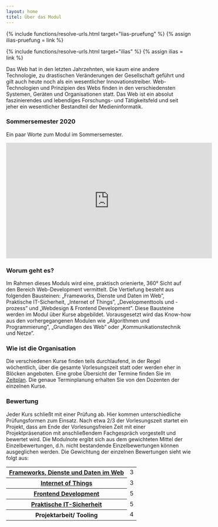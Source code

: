 ```yaml
---
layout: home
titel: Über das Modul
---
```


{% include functions/resolve-urls.html target="lias-pruefung" %}
{% assign ilias-pruefung = link %}

{% include functions/resolve-urls.html target="ilias" %}
{% assign ilias = link %}

Das Web hat in den letzten Jahrzehnten, wie kaum eine andere Technologie, zu drastischen Veränderungen der Gesellschaft geführt und gilt auch heute noch als ein wesentlicher Innovationstreiber. Web-Technologien und Prinzipien des Webs finden in den verschiedensten Systemen, Geräten und Organisationen statt. Das Web ist ein absolut faszinierendes und lebendiges Forschungs- und Tätigkeitsfeld und seit jeher ein wesentlicher Bestandteil der Medieninformatik.

### Sommersemester 2020

Ein paar Worte zum Modul im Sommersemester.

<iframe width="560" height="315" src="https://www.youtube.com/embed/fNIsupAZRl4" frameborder="0" allow="accelerometer; autoplay; encrypted-media; gyroscope; picture-in-picture" allowfullscreen></iframe>
<br>

### Worum geht es?

Im Rahmen dieses Moduls wird eine, praktisch orienierte, 360° Sicht auf den Bereich Web-Development vermittelt. Die Vertiefung besteht aus folgenden Bausteinen: „Frameworks, Dienste und Daten im Web”, Praktische IT-Sicherheit, „Internet of Things”, „Developmenttools und -prozess” und „Webdesign & Frontend Development”. Diese Bausteine werden im Modul über Kurse abgebildet. Vorausgesetzt wird das Know-how aus den vorhergegangenen Modulen wie „Algorithmen und Programmierung”, „Grundlagen des Web” oder „Kommunikationstechnik und Netze”. 


### Wie ist die Organisation

Die verschiedenen Kurse finden teils durchlaufend, in der Regel wöchentlich, über die gesamte Vorlesungszeit statt oder werden eher in Blöcken angeboten. Eine grobe Übersicht der Termine finden Sie im [Zeitplan](timetable). Die genaue Terminplanung erhalten Sie von den Dozenten der einzelnen Kurse.


### Bewertung

Jeder Kurs schließt mit einer Prüfung ab. Hier kommen unterschiedliche Prüfungsformen zum Einsatz. Nach etwa 2/3 der Vorlesungszeit startet ein Projekt, dass am Ende der Vorlesungsfreien Zeit mit einer Projektpräsenation mit anschließendem Fachgespräch vorgestellt und bewertet wird. Die Modulnote ergibt sich aus dem gewichteten Mittel der Einzelbewertungen, d.h. nicht bestandende Einzelbewertungen können ausgeglichen werden. Die Gewichtung der einzelnen Bewertungen sieht wie folgt aus:

<table class="table is-striped">
<tr><th><a href="/mi-bachelor-webdevelopment/frameworks-dienste-und-daten/">Frameworks, Dienste und Daten im Web</a></th><td>3</td></tr>
<tr><th><a href="https://moxd.io/iot2020">Internet of Things</a></th><td>3</td></tr>
<tr><th><a href="/mi-bachelor-webdevelopment/frontend-development/">Frontend Development</a></th><td>5</td></tr>
<tr><th><a href="https://ilias.th-koeln.de/goto.php?target=crs_772146&client_id=ILIAS_FH_Koeln">Praktische IT-Sicherheit</a></th><td>5</td></tr>
<tr><th>Projektarbeit/ Tooling</th><td>4</td></tr>
</table>


